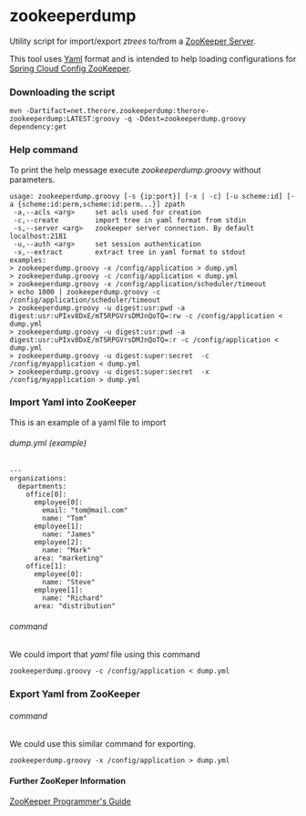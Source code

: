 # zookeeperdump
Utility script for import/export _ztrees_ to/from a [ZooKeeper Server](https://zookeeper.apache.org/). 

This tool uses [Yaml](http://www.yaml.org/start.html) format and is intended to help loading configurations for [Spring Cloud Config ZooKeeper](https://github.com/spring-cloud/spring-cloud-zookeeper).

### Downloading the script
```
mvn -Dartifact=net.therore.zookeeperdump:therore-zookeeperdump:LATEST:groovy -q -Ddest=zookeeperdump.groovy dependency:get
```

### Help command
To print the help message execute _zookeeperdump.groovy_ without parameters.
```
usage: zookeeperdump.groovy [-s {ip:port}] [-x | -c] [-u scheme:id] [-a {scheme:id:perm,scheme:id:perm...}] zpath
 -a,--acls <arg>     set acls used for creation
 -c,--create         import tree in yaml format from stdin
 -s,--server <arg>   zookeeper server connection. By default localhost:2181
 -u,--auth <arg>     set session authentication
 -x,--extract        extract tree in yaml format to stdout
examples:
> zookeeperdump.groovy -x /config/application > dump.yml
> zookeeperdump.groovy -c /config/application < dump.yml
> zookeeperdump.groovy -x /config/application/scheduler/timeout
> echo 1000 | zookeeperdump.groovy -c /config/application/scheduler/timeout
> zookeeperdump.groovy -u digest:usr:pwd -a digest:usr:uPIxv8DxE/mT5RPGVrsDMJnQoTQ=:rw -c /config/application < dump.yml
> zookeeperdump.groovy -u digest:usr:pwd -a digest:usr:uPIxv8DxE/mT5RPGVrsDMJnQoTQ=:r -c /config/application < dump.yml
> zookeeperdump.groovy -u digest:super:secret  -c /config/myapplication < dump.yml
> zookeeperdump.groovy -u digest:super:secret  -x /config/myapplication > dump.yml
```

### Import Yaml into ZooKeeper
This is an example of a yaml file to import
###### dump.yml (example)
```
---
organizations:
  departments:
    office[0]:
      employee[0]:
        email: "tom@mail.com"
        name: "Tom"
      employee[1]:
        name: "James"
      employee[2]:
        name: "Mark"
      area: "marketing"
    office[1]:
      employee[0]:
        name: "Steve"
      employee[1]:
        name: "Richard"
      area: "distribution"
```

###### command
We could import that _yaml_ file using this command
```
zookeeperdump.groovy -c /config/application < dump.yml
```

### Export Yaml from ZooKeeper

###### command
We could use this similar command for exporting.
```
zookeeperdump.groovy -x /config/application > dump.yml
```

#### Further ZooKeper Information
[ZooKeeper Programmer's Guide](http://zookeeper.apache.org/doc/r3.5.0-alpha/zookeeperProgrammers.html)
